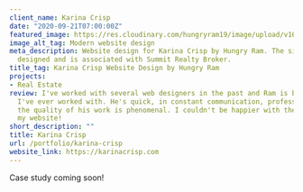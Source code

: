 ```yaml
---
client_name: Karina Crisp
date: "2020-09-21T07:00:00Z"
featured_image: https://res.cloudinary.com/hungryram19/image/upload/v1628098039/hungryram/karina-crisp_xlhli4.jpg
image_alt_tag: Modern website design
meta_description: Website design for Karina Crisp by Hungry Ram. The site is custom
  designed and is associated with Summit Realty Broker.
title_tag: Karina Crisp Website Design by Hungry Ram
projects:
- Real Estate
review: I've worked with several web designers in the past and Ram is by far the best
  I've ever worked with. He's quick, in constant communication, professional, and
  the quality of his work is phenomenal. I couldn't be happier with the outcome of
  my website!
short_description: ""
title: Karina Crisp
url: /portfolio/karina-crisp
website_link: https://karinacrisp.com
---
```

Case study coming soon!